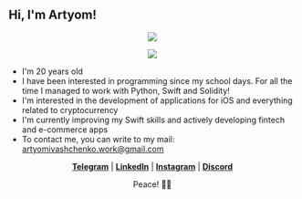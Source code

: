 ## Hi, I'm Artyom! 

<p align="center">
  <a href="https://skillicons.dev">
    <img src="https://skillicons.dev/icons?i=swift,py,html,css,js" />
  </a>
</p>


<p align="center">
  <a href="https://skillicons.dev">
    <img src="https://skillicons.dev/icons?i=svscode,atom,vscode,firebase,github,gitlab,figma,a" />
  </a>
</p>



- I'm 20 years old
- I have been interested in programming since my school days. For all the time I managed to work with Python, Swift and Solidity!
- I'm interested in the development of applications for iOS and everything related to cryptocurrency
- I'm currently improving my Swift skills and actively developing fintech and e-commerce apps
- To contact me, you can write to my mail: artyomivashchenko.work@gmail.com

<p align="center">
  <strong><a href="https://t.me/dthaminee">Telegram</a></strong> |
  <strong><a href="https://www.linkedin.com/in/antiidot">LinkedIn</a></strong> |
  <strong><a href="https://www.instagram.com/dthaminee/">Instagram</a></strong> |
  <strong><a href="https://discord.com/users/614071800766136348/">Discord</a></strong> 
</p>

<p align="center">
  Peace! ✌🏻 
</p>
